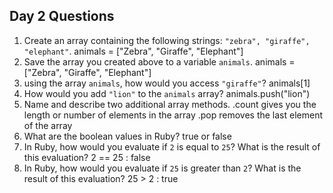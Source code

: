 ## Day 2 Questions

1. Create an array containing the following strings: `"zebra", "giraffe", "elephant"`.
animals = ["Zebra", "Giraffe", "Elephant"]
1. Save the array you created above to a variable `animals`.
animals = ["Zebra", "Giraffe", "Elephant"]
1. using the array `animals`, how would you access `"giraffe"`?
animals[1]
1. How would you add `"lion"` to the `animals` array?
animals.push("lion")
1. Name and describe two additional array methods.
.count gives you the length or number of elements in the array
.pop removes the last element of the array
1. What are the boolean values in Ruby?
true or false
1. In Ruby, how would you evaluate if `2` is equal to `25`? What is the result of this evaluation?
2 == 25 : false
1. In Ruby, how would you evaluate if `25` is greater than `2`? What is the result of this evaluation?
25 > 2 : true
